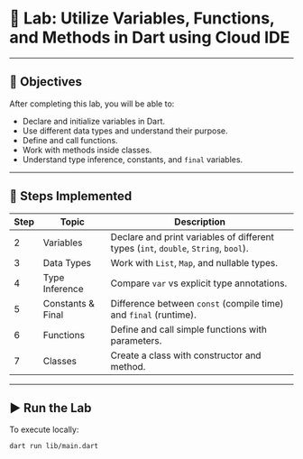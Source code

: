# 🧩 Lab: Utilize Variables, Functions, and Methods in Dart using Cloud IDE

---

## 🎯 Objectives

After completing this lab, you will be able to:

- Declare and initialize variables in Dart.
- Use different data types and understand their purpose.
- Define and call functions.
- Work with methods inside classes.
- Understand type inference, constants, and `final` variables.

---

## 🧱 Steps Implemented

| Step | Topic             | Description                                                                         |
| ---- | ----------------- | ----------------------------------------------------------------------------------- |
| 2    | Variables         | Declare and print variables of different types (`int`, `double`, `String`, `bool`). |
| 3    | Data Types        | Work with `List`, `Map`, and nullable types.                                        |
| 4    | Type Inference    | Compare `var` vs explicit type annotations.                                         |
| 5    | Constants & Final | Difference between `const` (compile time) and `final` (runtime).                    |
| 6    | Functions         | Define and call simple functions with parameters.                                   |
| 7    | Classes           | Create a class with constructor and method.                                         |

---

## ▶️ Run the Lab

To execute locally:

```bash
dart run lib/main.dart
```
